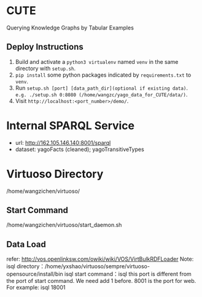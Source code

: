 # CUTE
Querying Knowledge Graphs by Tabular Examples

## Deploy Instructions

1. Build and activate a `python3 virtualenv` named `venv` in the same directory with `setup.sh`.
2. `pip install` some python packages indicated by `requirements.txt` to `venv`.
3. Run `setup.sh [port] [data_path_dir](optional if existing data)`. `e.g. ./setup.sh 0:8080 (/home/wangzc/yago_data_for_CUTE/data/)`. 
4. Visit `http://localhost:<port_number>/demo/`.


# Internal SPARQL Service
* url: http://162.105.146.140:8001/sparql
* dataset: yagoFacts (cleaned); yagoTransitiveTypes

# Virtuoso Directory
/home/wangzichen/virtuoso/

## Start Command
/home/wangzichen/virtuoso/start_daemon.sh

## Data Load
refer: http://vos.openlinksw.com/owiki/wiki/VOS/VirtBulkRDFLoader
Note: isql directory：/home/yxshao/virtuoso/sempre/virtuoso-opensource/install/bin
isql start command：isql <port> this port is different from the port of start command. We need add 1 before. 8001 is the port for web.
For example: isql 18001 
